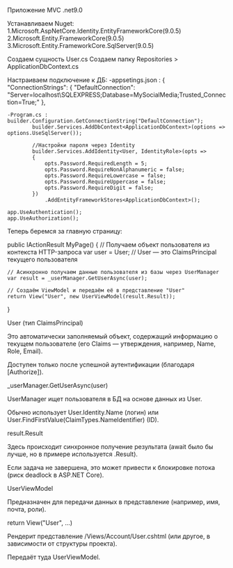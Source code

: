 ﻿Приложение MVC .net9.0

Устанавливаем Nuget: 
	1.Microsoft.AspNetCore.Identity.EntityFrameworkCore(9.0.5)
	2.Microsoft.Entity.FrameworkCore(9.0.5)
	3.Microsoft.Entity.FrameworkCore.SqlServer(9.0.5)

Создаем сущность User.cs
Создаем папку Repositories > ApplicationDbContext.cs  

Настраиваем подключение к ДБ:
	-appsetings.json : 
	{
  "ConnectionStrings": {
    "DefaultConnection": "Server=localhost\\SQLEXPRESS;Database=MySocialMedia;Trusted_Connection=True;"
  },

	-Program.cs : 
	builder.Configuration.GetConnectionString("DefaultConnection");
            builder.Services.AddDbContext<ApplicationDbContext>(options => options.UseSqlServer());

            //Настройки пароля через Identity
            builder.Services.AddIdentity<User, IdentityRole>(opts =>
            {
                opts.Password.RequiredLength = 5;
                opts.Password.RequireNonAlphanumeric = false;
                opts.Password.RequireLowercase = false;
                opts.Password.RequireUppercase = false;
                opts.Password.RequireDigit = false;
            })
                .AddEntityFrameworkStores<ApplicationDbContext>();

    app.UseAuthentication();
    app.UseAuthorization();

Теперь беремся за главную страницу: 



public IActionResult MyPage()
{
    // Получаем объект пользователя из контекста HTTP-запроса
    var user = User;  // User — это ClaimsPrincipal текущего пользователя

    // Асинхронно получаем данные пользователя из базы через UserManager
    var result = _userManager.GetUserAsync(user);

    // Создаём ViewModel и передаём её в представление "User"
    return View("User", new UserViewModel(result.Result));
}

User (тип ClaimsPrincipal)

Это автоматически заполняемый объект, содержащий информацию о текущем пользователе (его Claims — утверждения, например, Name, Role, Email).

Доступен только после успешной аутентификации (благодаря [Authorize]).

_userManager.GetUserAsync(user)

UserManager<TUser> ищет пользователя в БД на основе данных из User.

Обычно использует User.Identity.Name (логин) или User.FindFirstValue(ClaimTypes.NameIdentifier) (ID).

result.Result

Здесь происходит синхронное получение результата (await было бы лучше, но в примере используется .Result).

Если задача не завершена, это может привести к блокировке потока (риск deadlock в ASP.NET Core).

UserViewModel

Предназначен для передачи данных в представление (например, имя, почта, роли).

return View("User", ...)

Рендерит представление /Views/Account/User.cshtml (или другое, в зависимости от структуры проекта).

Передаёт туда UserViewModel.